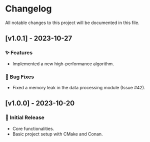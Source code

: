 # Changelog

All notable changes to this project will be documented in this file.

## [v1.0.1] - 2023-10-27

### ✨ Features
- Implemented a new high-performance algorithm.

### 🐛 Bug Fixes
- Fixed a memory leak in the data processing module (Issue #42).

## [v1.0.0] - 2023-10-20

### 🎉 Initial Release
- Core functionalities.
- Basic project setup with CMake and Conan.
